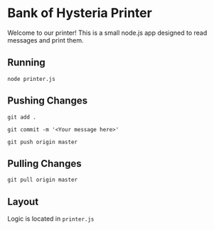 # Bank of Hysteria Printer

Welcome to our printer! This is a small node.js app designed to read messages and print them.

## Running

`node printer.js`

## Pushing Changes

`git add .`

`git commit -m '<Your message here>'`

`git push origin master`

## Pulling Changes

`git pull origin master`

## Layout

Logic is located in `printer.js`
